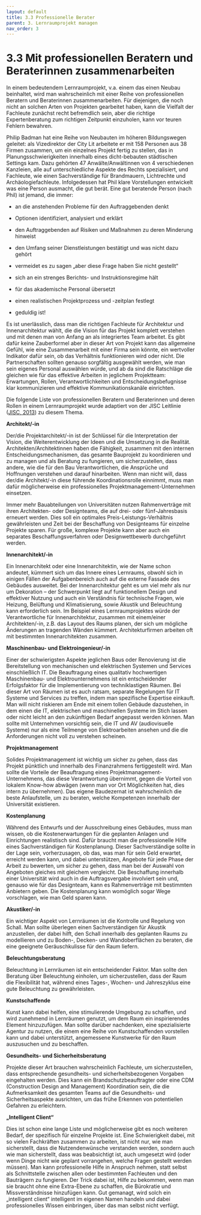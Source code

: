 ```yaml
---
layout: default
title: 3.3 Professionelle Berater
parent: 3. Lernraumprojekt managen
nav_order: 3
---
```


# 3.3 Mit professionellen Beratern und Beraterinnen zusammenarbeiten

In einem bedeutendem Lernraumprojekt, v.a. einem das einen Neubau
beinhaltet, wird man wahrscheinlich mit einer Reihe von professionellen
Beratern und Beraterinnen zusammenarbeiten. Für diejenigen, die noch nicht an solchen
Arten von Projekten gearbeitet haben, kann die Vielfalt der Fachleute
zunächst recht befremdlich sein, aber die richtige Expertenberatung zum
richtigen Zeitpunkt einzuholen, kann vor teuren Fehlern bewahren.

Philip Badman hat eine Reihe von Neubauten im höheren Bildungswegen
geleitet: als Vizedirektor der City Lit arbeitete er mit 158 Personen
aus 38 Firmen zusammen, um ein einzelnes Projekt fertig zu stellen, das
in Planungsschwierigkeiten innerhalb eines dicht-bebauten städtischen
Settings kam. Dazu gehörten 47 Anwälte/Anwältinnen von 4 verschiedenen Kanzleien,
alle auf unterschiedliche Aspekte des Rechts spezialisiert, und
Fachleute, wie einen Sachverständige für Brandmauern, Lichtrechte und
Archäologiefachleute. Infolgedessen hat Phil klare Vorstellungen entwickelt
was eine Person ausmacht, die gut berät. Eine gut beratende Person (nach Phil) ist jemand,
die immer:

-   an die anstehenden Probleme für den Auftraggebenden denkt

-   Optionen identifiziert, analysiert und erklärt

-   den Auftraggebenden auf Risiken und Maßnahmen zu deren Minderung hinweist

-   den Umfang seiner Dienstleistungen bestätigt und was nicht dazu gehört

-   vermeidet es zu sagen „aber diese Frage haben Sie nicht gestellt“

-   sich an ein strenges Berichts- und Instruktionsregime hält

-   für das akademische Personal übersetzt

-   einen realistischen Projektprozess und -zeitplan festlegt

-   geduldig ist!

Es ist unerlässlich, dass man die richtigen Fachleute für Architektur und
Innenarchitektur wählt, die die Vision für das Projekt komplett
verstehen und mit denen man von Anfang an als integriertes Team
arbeitet. Es gibt dafür keine Zauberformel aber in dieser Art von
Projekt kann das allgemeine Gefühl, wie eine Zusammenarbeit mit einer
Firma sein könnte, ein wertvoller Indikator dafür sein, ob das
Verhältnis funktionieren wird oder nicht. Die Partnerschaften sollten genauso
sorgfältig ausgewählt werden, wie man sein eigenes Personal auswählen
würde, und ab da sind die Ratschläge die gleichen wie für das effektive
Arbeiten in jeglichem Projektteam: Erwartungen, Rollen,
Verantwortlichkeiten und Entscheidungsbefugnisse klar kommunizieren und
effektive Kommunikationskanäle einrichten.

Die folgende Liste von professionellen Beratern und Beraterinnen und deren Rollen in
einem Lernraumprojekt wurde adaptiert von der JISC Leitlinie ([JISC, 2013](../Referenzen.md)) zu diesem Thema.

**Architekt/-in**

Der/die Projektarchitekt/-in ist der Schlüssel für die Interpretation der
Vision, die Weiterentwicklung der Ideen und die Umsetzung in die
Realität. Architekten/Architektinnen haben die Fähigkeit, zusammen mit den internen
Entscheidungsmechanismen, das gesamte Bauprojekt zu koordinieren und zu
managen und als Beratung zu fungieren, um sicherzustellen, dass andere,
wie die für den Bau Verantwortlichen, die Ansprüche und Hoffnungen verstehen und darauf
hinarbeiten. Wenn man nicht will, dass der/die Architekt/-in diese führende
Koordinationsrolle einnimmt, muss man dafür möglicherweise ein
professionelles Projektmanagement-Unternehmen einsetzen.

Immer mehr Bauabteilungen von Universitäten nutzen Rahmenverträge
mit ihren Architekten- oder Designteams, die auf drei- oder
fünf-Jahresbasis erneuert werden. Dies soll ein optimales
Preis-Leistungs-Verhältnis gewährleisten und Zeit bei der Beschaffung
von Designteams für einzelne Projekte sparen. Für große, komplexe
Projekte kann aber auch ein separates Beschaffungsverfahren oder
Designwettbewerb durchgeführt werden.

**Innenarchitekt/-in**

Ein Innenarchitekt oder eine Innenarchitektin, wie der Name schon andeutet, kümmert sich um das
Innere eines Lernraums, obwohl sich in einigen Fällen der
Aufgabenbereich auch auf die externe Fassade des Gebäudes ausweitet. Bei
der Innenarchitektur geht es um viel mehr als nur um Dekoration – der
Schwerpunkt liegt auf funktionellem Design und effektiver Nutzung und
auch ein Verständnis für technische Fragen, wie Heizung, Belüftung und
Klimatisierung, sowie Akustik und Beleuchtung kann erforderlich sein. Im
Beispiel eines Lernraumprojektes würde der Verantwortliche für Innenarchitektur, zusammen mit
einem/einer Architekten/-in, z.B. das Layout des Raums planen, der sich um
mögliche Änderungen an tragenden Wänden kümmert. Architekturfirmen
arbeiten oft mit bestimmten Innenarchitekten zusammen.

**Maschinenbau- und Elektroingenieur/-in**

Einer der schwierigsten Aspekte jeglichen Baus oder Renovierung ist die
Bereitstellung von mechanischen und elektrischen Systemen und Services
einschließlich IT. Die Beauftragung eines qualitativ hochwertigen
Maschinenbau- und Elektrounternehmens ist ein entscheidender Erfolgsfaktor
für die Implementierung von techniklastigen Räumen. Bei dieser Art von
Räumen ist es auch ratsam, separate Regelungen für IT Systeme und Services
zu treffen, indem man spezifische Expertise einkauft. Man will nicht
riskieren am Ende mit einem tollen Gebäude dazustehen, in dem einen die IT,
elektrischen und maschinellen Systeme im Stich lassen oder nicht leicht an
den zukünftigen Bedarf angepasst werden können. Man sollte mit Unternehmen
vorsichtig sein, die IT und AV (audiovisuelle Systeme) nur als eine
Teilmenge von Elektroarbeiten ansehen und die die Anforderungen nicht voll
zu verstehen scheinen.

**Projektmanagement**

Solides Projektmanagement ist wichtig um sicher zu gehen, dass das
Projekt pünktlich und innerhalb des Finanzrahmens fertiggestellt wird.
Man sollte die Vorteile der Beauftragung eines
Projektmanagement-Unternehmens, das diese Verantwortung übernimmt, gegen
die Vorteil von lokalem Know-how abwägen (wenn man vor Ort Möglichkeiten
hat, dies intern zu übernehmen). Das eigene Baudezernat ist wahrscheinlich
die beste Anlaufstelle, um zu beraten, welche Kompetenzen innerhalb der
Universität existieren.

**Kostenplanung**

Während des Entwurfs und der Ausschreibung eines Gebäudes, muss man
wissen, ob die Kostenerwartungen für die geplanten Anlagen und
Einrichtungen realistisch sind. Dafür braucht man die professionelle
Hilfe eines Sachverständigen für Kostenplanung. Dieser Sachverständige sollte in der Lage sein,
vorherzusagen, ob das, was man für sein Geld erwartet, erreicht werden
kann, und dabei unterstützen, Angebote für jede Phase der Arbeit zu
bewerten, um sicher zu gehen, dass man bei der Auswahl von Angeboten
gleiches mit gleichem vergleicht. Die Beschaffung innerhalb einer
Universität wird auch in die Auftragsvergabe involviert sein und,
genauso wie für das Designteam, kann es Rahmenverträge mit bestimmten
Anbietern geben. Die Kostenplanung kann womöglich sogar Wege vorschlagen,
wie man Geld sparen kann.

**Akustiker/-in**

Ein wichtiger Aspekt von Lernräumen ist die Kontrolle und Regelung von
Schall. Man sollte überlegen einen Sachverständigen für Akustik anzustellen, der dabei
hilft, den Schall innerhalb des geplanten Raums zu modellieren und zu
Boden-, Decken- und Wandoberflächen zu beraten, die eine geeignete
Geräuschkulisse für den Raum liefern.

**Beleuchtungsberatung**

Beleuchtung in Lernräumen ist ein entscheidender Faktor. Man sollte den
Beratung über Beleuchtung einholen, um sicherzustellen, dass der Raum
die Flexibilität hat, während eines Tages-, Wochen- und Jahreszyklus eine
gute Beleuchtung zu gewährleisten.

**Kunstschaffende**

Kunst kann dabei helfen, eine stimulierende Umgebung zu schaffen, und
wird zunehmend in Lernräumen genutzt, um dem Raum ein inspirierendes
Element hinzuzufügen. Man sollte darüber nachdenken, eine spezialisierte
Agentur zu nutzen, die einem eine Reihe von Kunstschaffenden vorstellen kann
und dabei unterstützt, angemessene Kunstwerke für den Raum auszusuchen
und zu beschaffen.

**Gesundheits- und Sicherheitsberatung**

Projekte dieser Art brauchen wahrscheinlich Fachleute, um
sicherzustellen, dass entsprechende gesundheits- und
sicherheitsbezogenen Vorgaben eingehalten werden. Dies kann ein
Brandschutzbeauftragter oder eine CDM (Construction Design and Management)
Koordination sein, die die Aufmerksamkeit des gesamten Teams auf die
Gesundheits- und Sicherheitsaspekte ausrichten, um das frühe Erkennen
von potentiellen Gefahren zu erleichtern.

**„Intelligent Client“**

Dies ist schon eine lange Liste und möglicherweise gibt es noch weiteren
Bedarf, der spezifisch für einzelne Projekte ist. Eine Schwierigkeit
dabei, mit so vielen Fachkräften zusammen zu arbeiten, ist nicht nur,
wie man sicherstellt, dass die Nutzendenwünsche verstanden werden, sondern
auch wie man sicherstellt, dass was beabsichtigt ist, auch umgesetzt
wird (oder wenn Dinge nicht wie geplant vorrangehen, welche Fragen
gestellt werden müssen). Man kann professionelle Hilfe in Anspruch
nehmen, statt selbst als Schnittstelle zwischen allen oder bestimmten
Fachleuten und den Bauträgern zu fungieren. Der Trick dabei ist, Hilfe
zu bekommen, wenn man sie braucht ohne eine Extra-Ebene zu schaffen, die
Bürokratie und Missverständnisse hinzufügen kann. Gut gemanagt, wird
solch ein „intelligent client“ intelligent im eigenen Namen handeln und
dabei professionelles Wissen einbringen, über das man selbst nicht
verfügt.
